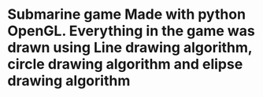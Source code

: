 ﻿# Submarine game Made with python OpenGL. Everything in the game was drawn using Line drawing algorithm, circle drawing algorithm and elipse drawing algorithm
 
